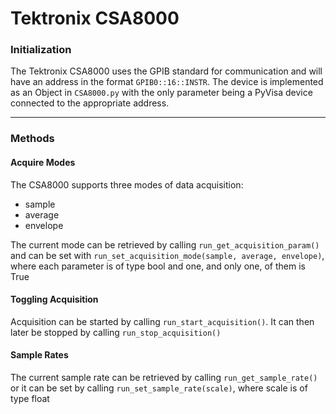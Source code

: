 # Tektronix CSA8000

### Initialization
The Tektronix CSA8000 uses the GPIB standard for communication and will have an address in the format `GPIB0::16::INSTR`.
The device is implemented as an Object in `CSA8000.py` with the only parameter being a PyVisa device connected to the appropriate address.

---
### Methods

#### Acquire Modes
The CSA8000 supports three modes of data acquisition:
* sample
* average
* envelope

The current mode can be retrieved by calling `run_get_acquisition_param()`
and can be set with `run_set_acquisition_mode(sample, average, envelope)`, where each parameter is of type bool and one, and only one, of them is True

#### Toggling Acquisition
Acquisition can be started by calling `run_start_acquisition()`. It can then later be stopped by calling `run_stop_acquisition()`

#### Sample Rates
The current sample rate can be retrieved by calling `run_get_sample_rate()` or it can be set by calling
`run_set_sample_rate(scale)`, where scale is of type float

####